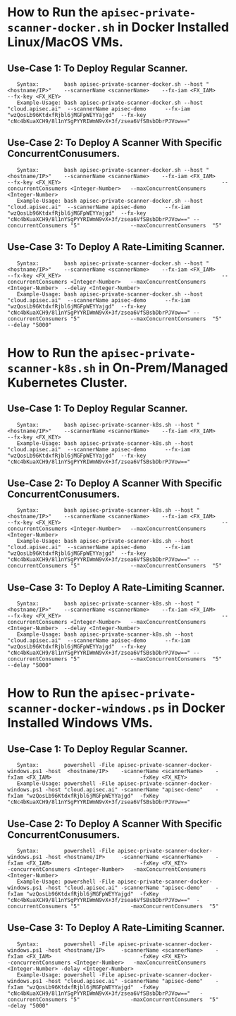 # How to Run the ```apisec-private-scanner-docker.sh``` in Docker Installed Linux/MacOS VMs.

##       Use-Case 1: To Deploy Regular Scanner.       
       Syntax:        bash apisec-private-scanner-docker.sh --host "<hostname/IP>"    --scannerName <scannerName>    --fx-iam <FX_IAM>                            --fx-key <FX_KEY>   
       Example-Usage: bash apisec-private-scanner-docker.sh --host "cloud.apisec.ai"  --scannerName apisec-demo      --fx-iam "wzQosLb96KtdxfRjbl6jMGFpWEYYajgd"  --fx-key "cNc4bKuaXCH9/8l1nYSgPYYRIWmN9vX+3f/zsea6VfSBsbDbrPJVow=="    



##       Use-Case 2: To Deploy A Scanner With Specific ConcurrentConusumers.       
       Syntax:        bash apisec-private-scanner-docker.sh --host "<hostname/IP>"    --scannerName <scannerName>    --fx-iam <FX_IAM>                            --fx-key <FX_KEY>                                                   --concurrentConsumers <Integer-Number>   --maxConcurrentConsumers  <Integer-Number>
       Example-Usage: bash apisec-private-scanner-docker.sh --host "cloud.apisec.ai"  --scannerName apisec-demo      --fx-iam "wzQosLb96KtdxfRjbl6jMGFpWEYYajgd"  --fx-key "cNc4bKuaXCH9/8l1nYSgPYYRIWmN9vX+3f/zsea6VfSBsbDbrPJVow==" --concurrentConsumers "5"                --maxConcurrentConsumers  "5"   



##       Use-Case 3:  To Deploy A Rate-Limiting Scanner.       
       Syntax:        bash apisec-private-scanner-docker.sh --host "<hostname/IP>"    --scannerName <scannerName>    --fx-iam <FX_IAM>                            --fx-key <FX_KEY>                                                   --concurrentConsumers <Integer-Number>   --maxConcurrentConsumers  <Integer-Number>  --delay <Integer-Number>
       Example-Usage: bash apisec-private-scanner-docker.sh --host "cloud.apisec.ai"  --scannerName apisec-demo      --fx-iam "wzQosLb96KtdxfRjbl6jMGFpWEYYajgd"  --fx-key "cNc4bKuaXCH9/8l1nYSgPYYRIWmN9vX+3f/zsea6VfSBsbDbrPJVow==" --concurrentConsumers "5"                --maxConcurrentConsumers  "5"               --delay "5000"





# How to Run the ```apisec-private-scanner-k8s.sh``` in  On-Prem/Managed Kubernetes Cluster.

##       Use-Case 1: To Deploy Regular Scanner.       
       Syntax:        bash apisec-private-scanner-k8s.sh --host "<hostname/IP>"    --scannerName <scannerName>    --fx-iam <FX_IAM>                            --fx-key <FX_KEY>   
       Example-Usage: bash apisec-private-scanner-k8s.sh --host "cloud.apisec.ai"  --scannerName apisec-demo      --fx-iam "wzQosLb96KtdxfRjbl6jMGFpWEYYajgd"  --fx-key "cNc4bKuaXCH9/8l1nYSgPYYRIWmN9vX+3f/zsea6VfSBsbDbrPJVow=="    



##       Use-Case 2: To Deploy A Scanner With Specific ConcurrentConusumers.       
       Syntax:        bash apisec-private-scanner-k8s.sh --host "<hostname/IP>"    --scannerName <scannerName>    --fx-iam <FX_IAM>                            --fx-key <FX_KEY>                                                   --concurrentConsumers <Integer-Number>   --maxConcurrentConsumers  <Integer-Number>
       Example-Usage: bash apisec-private-scanner-k8s.sh --host "cloud.apisec.ai"  --scannerName apisec-demo      --fx-iam "wzQosLb96KtdxfRjbl6jMGFpWEYYajgd"  --fx-key "cNc4bKuaXCH9/8l1nYSgPYYRIWmN9vX+3f/zsea6VfSBsbDbrPJVow==" --concurrentConsumers "5"                --maxConcurrentConsumers  "5"   



##       Use-Case 3:  To Deploy A Rate-Limiting Scanner.       
       Syntax:        bash apisec-private-scanner-k8s.sh --host "<hostname/IP>"    --scannerName <scannerName>    --fx-iam <FX_IAM>                            --fx-key <FX_KEY>                                                   --concurrentConsumers <Integer-Number>   --maxConcurrentConsumers  <Integer-Number>  --delay <Integer-Number>
       Example-Usage: bash apisec-private-scanner-k8s.sh --host "cloud.apisec.ai"  --scannerName apisec-demo      --fx-iam "wzQosLb96KtdxfRjbl6jMGFpWEYYajgd"  --fx-key "cNc4bKuaXCH9/8l1nYSgPYYRIWmN9vX+3f/zsea6VfSBsbDbrPJVow==" --concurrentConsumers "5"                --maxConcurrentConsumers  "5"               --delay "5000"       

# How to Run the ```apisec-private-scanner-docker-windows.ps``` in Docker Installed Windows VMs.

##       Use-Case 1: To Deploy Regular Scanner.       
       Syntax:        powershell -File apisec-private-scanner-docker-windows.ps1 -host  <hostname/IP>    -scannerName <scannerName>    -fxIam <FX_IAM>                            -fxKey <FX_KEY>   
       Example-Usage: powershell -File apisec-private-scanner-docker-windows.ps1 -host "cloud.apisec.ai" -scannerName "apisec-demo"    -fxIam "wzQosLb96KtdxfRjbl6jMGFpWEYYajgd"  -fxKey "cNc4bKuaXCH9/8l1nYSgPYYRIWmN9vX+3f/zsea6VfSBsbDbrPJVow=="    



##       Use-Case 2: To Deploy A Scanner With Specific ConcurrentConusumers.       
       Syntax:        powershell -File apisec-private-scanner-docker-windows.ps1 -host <hostname/IP>     -scannerName <scannerName>    -fxIam <FX_IAM>                            -fxKey <FX_KEY>                                                     -concurrentConsumers <Integer-Number>   -maxConcurrentConsumers  <Integer-Number>
       Example-Usage: powershell -File apisec-private-scanner-docker-windows.ps1 -host "cloud.apisec.ai" -scannerName "apisec-demo"    -fxIam "wzQosLb96KtdxfRjbl6jMGFpWEYYajgd"  -fxKey "cNc4bKuaXCH9/8l1nYSgPYYRIWmN9vX+3f/zsea6VfSBsbDbrPJVow=="  -concurrentConsumers "5"                -maxConcurrentConsumers  "5"   



##       Use-Case 3:  To Deploy A Rate-Limiting Scanner.       
       Syntax:        powershell -File apisec-private-scanner-docker-windows.ps1 -host <hostname/IP>     -scannerName <scannerName>    -fxIam <FX_IAM>                            -fxKey <FX_KEY>                                                     -concurrentConsumers <Integer-Number>   -maxConcurrentConsumers  <Integer-Number> -delay <Integer-Number>
       Example-Usage: powershell -File apisec-private-scanner-docker-windows.ps1 -host "cloud.apisec.ai" -scannerName "apisec-demo"    -fxIam "wzQosLb96KtdxfRjbl6jMGFpWEYYajgd"  -fxKey "cNc4bKuaXCH9/8l1nYSgPYYRIWmN9vX+3f/zsea6VfSBsbDbrPJVow=="   -concurrentConsumers "5"                -maxConcurrentConsumers  "5"              -delay "5000"